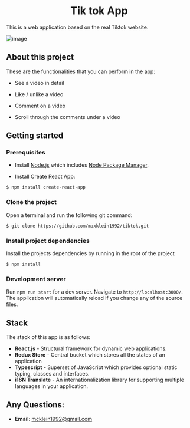 <h1 align="center">Tik tok App</h1>

This is a web application based on the real Tiktok website.

![image](https://static01.nyt.com/images/2022/10/26/technology/personaltech/26TECHTIP-TOP/26TECHTIP-TOP-superJumbo.jpg)

## About this project

These are the functionalities that you can perform in the app:

- See a video in detail

- Like / unlike a video

- Comment on a video

- Scroll through the comments under a video

## Getting started

### Prerequisites

- Install [Node.js](https://nodejs.org/en/) which includes [Node Package Manager](https://www.npmjs.com/get-npm).

- Install Create React App:

```
$ npm install create-react-app
```

### Clone the project

Open a terminal and run the following git command:

```
$ git clone https://github.com/maxklein1992/tiktok.git
```

### Install project dependencies

Install the projects dependencies by running in the root of the project

```
$ npm install
```

### Development server

Run `npm run start` for a dev server. Navigate to `http://localhost:3000/`. The application will automatically reload if you change any of the source files.

## Stack

The stack of this app is as follows:

- **React.js** - Structural framework for dynamic web applications.
- **Redux Store** - Central bucket which stores all the states of an application
- **Typescript** - Superset of JavaScript which provides optional static typing, classes and interfaces.
- **i18N Translate** - An internationalization library for supporting multiple languages in your application.

## Any Questions:

- **Email**: mcklein1992@gmail.com
